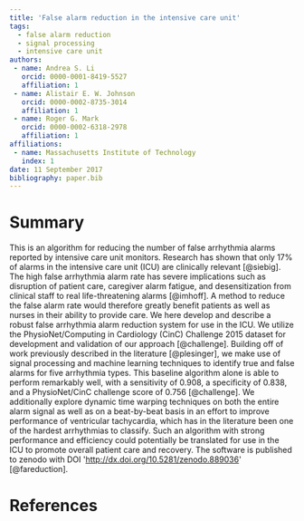 ```yaml
---
title: 'False alarm reduction in the intensive care unit'
tags:
  - false alarm reduction
  - signal processing
  - intensive care unit
authors:
 - name: Andrea S. Li
   orcid: 0000-0001-8419-5527
   affiliation: 1
 - name: Alistair E. W. Johnson
   orcid: 0000-0002-8735-3014
   affiliation: 1
 - name: Roger G. Mark
   orcid: 0000-0002-6318-2978
   affiliation: 1
affiliations:
 - name: Massachusetts Institute of Technology
   index: 1
date: 11 September 2017
bibliography: paper.bib
---
```


# Summary

This is an algorithm for reducing the number of false arrhythmia alarms reported by intensive care unit monitors.
Research has shown that only 17\% of alarms in the intensive care unit (ICU) are clinically relevant [@siebig].
The high false arrhythmia alarm rate has severe implications such as disruption of patient care, caregiver alarm fatigue, and desensitization from clinical staff to real life-threatening alarms  [@imhoff].
A method to reduce the false alarm rate would therefore greatly benefit patients as well as nurses in their ability to provide care. We here develop and describe a robust false arrhythmia alarm reduction system for use in the ICU.
We utilize the PhysioNet/Computing in Cardiology (CinC) Challenge 2015 dataset for development and validation of our approach [@challenge].
Building off of work previously described in the literature [@plesinger], we make use of signal processing and machine learning techniques to identify true and false alarms for five arrhythmia types.
This baseline algorithm alone is able to perform remarkably well, with a sensitivity of 0.908, a specificity of 0.838, and a PhysioNet/CinC challenge score of 0.756 [@challenge].
We additionally explore dynamic time warping techniques on both the entire alarm signal as well as on a beat-by-beat basis in an effort to improve performance of ventricular tachycardia, which has in the literature been one of the hardest arrhythmias to classify. Such an algorithm with strong performance and efficiency could potentially be translated for use in the ICU to promote overall patient care and recovery.
The software is published to zenodo with DOI 'http://dx.doi.org/10.5281/zenodo.889036' [@fareduction].

# References
